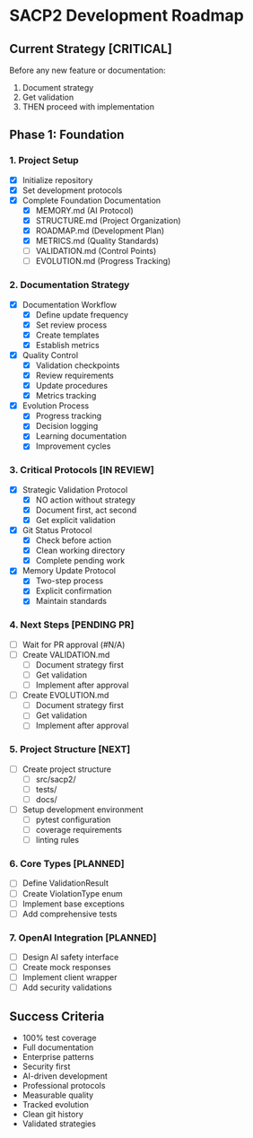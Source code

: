 # SACP2 Development Roadmap

## Current Strategy [CRITICAL]
Before any new feature or documentation:
1. Document strategy
2. Get validation
3. THEN proceed with implementation

## Phase 1: Foundation
### 1. Project Setup 
- [x] Initialize repository
- [x] Set development protocols
- [x] Complete Foundation Documentation
  - [x] MEMORY.md (AI Protocol)
  - [x] STRUCTURE.md (Project Organization)
  - [x] ROADMAP.md (Development Plan)
  - [x] METRICS.md (Quality Standards)
  - [ ] VALIDATION.md (Control Points)
  - [ ] EVOLUTION.md (Progress Tracking)

### 2. Documentation Strategy 
- [x] Documentation Workflow
  - [x] Define update frequency
  - [x] Set review process
  - [x] Create templates
  - [x] Establish metrics
- [x] Quality Control
  - [x] Validation checkpoints
  - [x] Review requirements
  - [x] Update procedures
  - [x] Metrics tracking
- [x] Evolution Process
  - [x] Progress tracking
  - [x] Decision logging
  - [x] Learning documentation
  - [x] Improvement cycles

### 3. Critical Protocols [IN REVIEW]
- [x] Strategic Validation Protocol
  - [x] NO action without strategy
  - [x] Document first, act second
  - [x] Get explicit validation
- [x] Git Status Protocol
  - [x] Check before action
  - [x] Clean working directory
  - [x] Complete pending work
- [x] Memory Update Protocol
  - [x] Two-step process
  - [x] Explicit confirmation
  - [x] Maintain standards

### 4. Next Steps [PENDING PR]
- [ ] Wait for PR approval (#N/A)
- [ ] Create VALIDATION.md
  - [ ] Document strategy first
  - [ ] Get validation
  - [ ] Implement after approval
- [ ] Create EVOLUTION.md
  - [ ] Document strategy first
  - [ ] Get validation
  - [ ] Implement after approval

### 5. Project Structure [NEXT]
- [ ] Create project structure
  - [ ] src/sacp2/
  - [ ] tests/
  - [ ] docs/
- [ ] Setup development environment
  - [ ] pytest configuration
  - [ ] coverage requirements
  - [ ] linting rules

### 6. Core Types [PLANNED]
- [ ] Define ValidationResult
- [ ] Create ViolationType enum
- [ ] Implement base exceptions
- [ ] Add comprehensive tests

### 7. OpenAI Integration [PLANNED]
- [ ] Design AI safety interface
- [ ] Create mock responses
- [ ] Implement client wrapper
- [ ] Add security validations

## Success Criteria
- 100% test coverage
- Full documentation
- Enterprise patterns
- Security first
- AI-driven development
- Professional protocols
- Measurable quality
- Tracked evolution
- Clean git history
- Validated strategies
